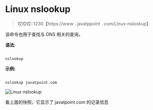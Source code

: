# Linux nslookup

> 哎哎哎::1230【https://www . javatppoint . com/Linux-nslookup】

该命令也用于查找与 DNS 相关的查询。

**语法:**

```

nslookup  
```

**示例:**

```

nslookup javatpoint.com

```

![Linux nslookup](../Images/78fadeafd8205469c18efd14550de8e9.png)

看上面的快照，它显示了 javatpoint.com 的记录信息
